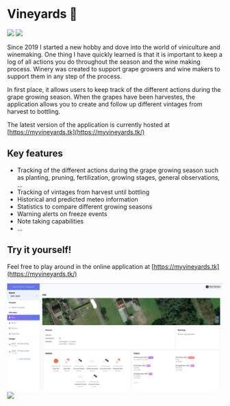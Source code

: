 # Vineyards 🍇
![](https://img.shields.io/badge/Ionic-3880FF?style=for-the-badge&logo=ionic&logoColor=white) ![](https://img.shields.io/github/last-commit/janssenbrm/winery?style=for-the-badge)

Since 2019 I started a new hobby and dove into the world of viniculture and winemaking. One thing I have quickly learned is that it is important to keep a log of all actions you do throughout the season and the wine making process. Winery was created to support grape growers and wine makers to support them in any step of the process.

In first place, it allows users to keep track of the different actions during the grape growing season. When the grapes have been harvestes, the application allows you to create and follow up different vintages from harvest to bottling.

The latest version of the application is currently hosted at [https://myvineyards.tk](https://myvineyards.tk/)

## Key features
* Tracking of the different actions during the grape growing season such as planting, pruning, fertilization, growing stages, general observations, ...
* Tracking of vintages from harvest until bottling
* Historical and predicted meteo information
* Statistics to compare different growing seasons
* Warning alerts on freeze events
* Note taking capabilities
* ...

## Try it yourself!
Feel free to play around in the online application at [https://myvineyards.tk](https://myvineyards.tk/)

![](https://github.com/JanssenBrm/vineyards/blob/master/screenshots/info.jpg?raw=true)
![](https://github.com/JanssenBrm/vineyards/blob/master/screenshots/vineyard.png?raw=true)

